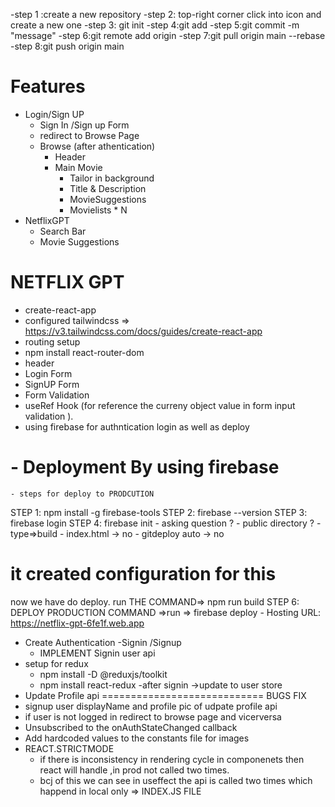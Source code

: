 <!-- for pushing the file into github -->
-step 1 :create a new repository
-step 2: top-right corner click into icon and create a new one
-step 3: git init
-step 4:git add
-step 5:git commit -m "message"
-step 6:git remote add origin <copy and paste repository from git hub>
-step 7:git pull origin main --rebase
-step 8:git push origin main

# Features

- Login/Sign UP
   - Sign In /Sign up Form
   - redirect to Browse Page 
  - Browse (after athentication)
    - Header
    - Main Movie
       - Tailor in background
       - Title & Description
       - MovieSuggestions
       - Movielists * N
- NetflixGPT
  - Search Bar
  - Movie Suggestions

# NETFLIX GPT
 - create-react-app
 - configured tailwindcss => https://v3.tailwindcss.com/docs/guides/create-react-app
 - routing setup
  - npm install react-router-dom
 - header
 - Login Form
 - SignUP Form 
 - Form Validation
 - useRef Hook (for reference the curreny object value in form input validation ).
 - using firebase for authntication login as well as deploy
 # - Deployment By using firebase
    - steps for deploy to PRODCUTION
   STEP 1:  npm install -g firebase-tools
   STEP 2:  firebase --version
   STEP 3:  firebase login
   STEP 4:  firebase init
     - asking question ? 
         - public directory ? 
         - type=>build
         - index.html -> no
         - gitdeploy auto -> no
# it created configuration for this 
now we have do deploy.
 run THE COMMAND=> npm run build
   STEP 6: DEPLOY PRODUCTION COMMAND =>run => firebase deploy 
      - Hosting URL: https://netflix-gpt-6fe1f.web.app
- Create  Authentication 
  -Signin /Signup
   - IMPLEMENT  Signin user api
- setup for redux 
  - npm install -D  @reduxjs/toolkit
  - npm install react-redux
    -after signin ->update to user store
- Update Profile api
============================
BUGS FIX
- signup user displayName and profile pic of udpate profile api 
 - if user is not logged in redirect to browse page and vicerversa
 - Unsubscribed to the onAuthStateChanged callback
- Add hardcoded values to the constants file for images 
- REACT.STRICTMODE
   - if there is inconsistency in rendering cycle in componenets then react will handle ,in prod not called two times.
   - bcj of this we can see in useffect the api is called two times which happend in local only
  =>  INDEX.JS FILE
  <!-- <React.StrictMode>
    <App />
 </React.StrictMode> -->
# feature 
- Movies (TMDB API)
   - Register TMDBP API & create an app & get access token.
   - Get data from TMDB now playimg movies list API
   - data is stored in browse page.
   - create an store for movie data also in redux 

  





